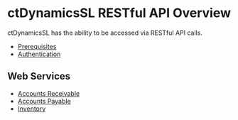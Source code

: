 ctDynamicsSL RESTful API Overview
=======
ctDynamicsSL has the ability to be accessed via RESTful API calls.

* [Prerequisites](https://github.com/CatalinaTechnology/ctDynamicsSL/wiki/ctDynamicsSL-RESTful-API-Overview#prerequisites)
* [Authentication](https://github.com/CatalinaTechnology/ctDynamicsSL/wiki/ctDynamicsSL-RESTful-API-Overview#authentication-for-ctdynamicssl-requires-the-following)

## Web Services
* [Accounts Receivable](https://github.com/CatalinaTechnology/ctDynamicsSL/wiki/Accounts-Receivable-RESTful-API-Web-Service)
* [Accounts Payable](https://github.com/CatalinaTechnology/ctDynamicsSL/wiki/Accounts-Payable-RESTful-API-Web-Service)
* [Inventory](https://github.com/CatalinaTechnology/ctDynamicsSL/wiki/Inventory-RESTful-API-Web-Service)



